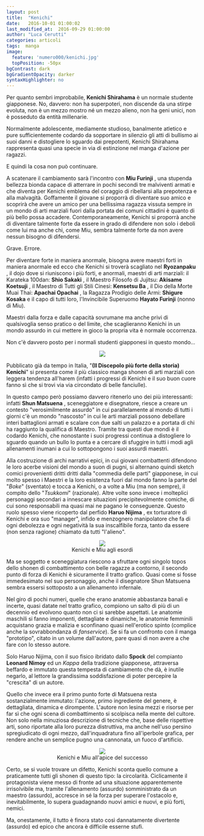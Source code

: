 ```yaml
---
layout: post
title:  "Kenichi"
date:   2016-10-01 01:00:02
last_modified_at:  2016-09-29 01:00:00
author: "Luca Cerutti"
categories: articoli
tags:  manga
image:
  feature: 'numero000/kenichi.jpg'
  topPosition: -50px
bgContrast: dark
bgGradientOpacity: darker
syntaxHighlighter: no
---
```

Per quanto sembri improbabile, **Kenichi Shirahama** è un normale studente giapponese. No, davvero: non ha superpoteri, non discende da una stirpe evoluta, non è un mezzo mostro né un mezzo alieno, non ha geni unici, non è posseduto da entità millenarie.

Normalmente adolescente, mediamente studioso, banalmente atletico e pure sufficientemente codardo da sopportare in silenzio gli atti di bullismo ai suoi danni e distogliere lo sguardo dai prepotenti, Kenichi Shirahama rappresenta quasi una specie in via di estinzione nel manga d'azione per ragazzi.

E quindi la cosa non può continuare.

A scatenare il cambiamento sarà l'incontro con **Miu Furinji** , una stupenda bellezza bionda capace di atterrare in pochi secondi tre malviventi armati e che diventa per Kenichi emblema del coraggio di ribellarsi alla prepotenza e alla malvagità. Goffamente il giovane si proporrà di diventare suo amico e scoprirà che avere un amico per una bellissima ragazza vissuta sempre in un mondo di arti marziali fuori dalla portata dei comuni cittadini è quanto di più bello possa accadere. Contemporaneamente, Kenichi si proporrà anche di diventare talmente forte da essere in grado di difendere non solo i deboli come lui ma anche chi, come Miu, sembra talmente forte da non avere nessun bisogno di difendersi.

Grave. Errore.

Per diventare forte in maniera anormale, bisogna avere maestri forti in maniera anormale ed ecco che Kenichi si troverà scagliato nel **Ryozanpaku** , il dojo dove si riuniscono i più forti, e anormali, maestri di arti marziali: il Karateka 100dan: **Shio Sakaki** , il Maestro Filosofo di Jujitsu: **Akisame Koetsuji** , il Maestro di Tutti gli Stili Cinesi: **Kensetsu Ba** , il Dio della Morte Muai Thai: **Apachai Opachai** , la Ragazza Prodigio delle Armi: **Shigure Kosaka** e il capo di tutti loro, l'Invincibile Superuomo **Hayato Furinji** (nonno di Miu).

Maestri dalla forza e dalle capacità sovrumane ma anche privi di qualsivoglia senso pratico o del limite, che scaglieranno Kenichi in un mondo assurdo in cui mettere in gioco la propria vita è normale occorrenza.

Non c'è davvero posto per i normali studenti giapponesi in questo mondo...

<p align="center"><img src="{{ site.baseurl_posts_img }}numero000/kenichi_cover.jpg" /></p>

Pubblicato già da tempo in Italia, "**(Il Discepolo più forte della storia) Kenichi**" si presenta come il più classico manga shonen di arti marziali con leggera tendenza all'harem (infatti i progressi di Kenichi e il suo buon cuore fanno sì che si trovi via via circondato di belle fanciulle).

In questo campo però possiamo davvero ritenerlo uno dei più interessanti: infatti **Shun Matsuena** , sceneggiatore e disegnatore, riesce a creare un contesto "verosimilmente assurdo" in cui parallelamente al mondo di tutti i giorni c'è un mondo "nascosto" in cui le arti marziali possono debellare interi battaglioni armati e scalare con due salti un palazzo e a portata di chi ha raggiunto la qualifica di Maestro. Tramite tra questi due mondi è il codardo Kenichi, che nonostante i suoi progressi continua a distogliere lo sguardo quando un bullo lo punta e a cercare di sfuggire in tutti i modi agli allenamenti inumani a cui lo sottopongono i suoi assurdi maestri.

Alla costruzione di archi narrativi epici, in cui giovani combattenti difendono le loro acerbe visioni del mondo a suon di pugni, si alternano quindi sketch comici provenienti dritti dritti dalla "commedia delle parti" giapponese, in cui molto spesso i Maestri e la loro esistenza fuori dal mondo fanno la parte del "_Boke_" (sventato) e tocca a Kenichi, o a volte a Miu (ma non sempre), il compito dello "_Tsukkomi_" (razionale). Altre volte sono invece i molteplici personaggi secondari a innescare situazioni precipitevolmente comiche, di cui sono responsabili ma quasi mai ne pagano le conseguenze. Questo ruolo spesso viene ricoperto dal perfido **Haruo Nijima** , ex torturatore di Kenichi e ora suo "manager", infido e menzognero manipolatore che fa di ogni debolezza e ogni negatività la sua inscalfibile forza, tanto da essere (non senza ragione) chiamato da tutti "l'alieno".

<p align="center"><img src="{{ site.baseurl_posts_img }}numero000/kenichi_01.jpg" /><br>
<span class="didascalia">Kenichi e Miu agli esordi</span></p>

Ma se soggetto e sceneggiatura riescono a sfruttare ogni singolo topos dello shonen di combattimento con belle ragazze a contorno, il secondo punto di forza di Kenichi è sicuramente il tratto grafico. Quasi come si fosse immedesimato nel suo personaggio, anche il disegnatore Shun Matsuena sembra essersi sottoposto a un allenamento infernale.

Nel giro di pochi numeri, quelle che erano anatomie abbastanza banali e incerte, quasi datate nel tratto grafico, compiono un salto di più di un decennio ed evolvono quanto non ci si sarebbe aspettati. Le anatomie maschili si fanno imponenti, dettagliate e dinamiche, le anatomie femminili acquistano grazia e malizia e sconfinano quasi nell'erotico spinto (complice anche la sovrabbondanza di _fanservice_). Se si fa un confronto con il manga "prototipo", citato in un volume dall'autore, pare quasi di non avere a che fare con lo stesso autore.

Solo Haruo Nijima, con il suo fisico ibridato dallo **Spock** del compianto **Leonard Nimoy** ed un _Kappa_ della tradizione giapponese, attraversa beffardo e immutato questa tempesta di cambiamento che dà, è inutile negarlo, al lettore la grandissima soddisfazione di poter percepire la "crescita" di un autore.

Quello che invece era il primo punto forte di Matsuena resta sostanzialmente immutato: l'azione, primo ingrediente del genere, è dettagliata, dinamica e dirompente. L'autore non lesina mezzi e risorse per far sì che ogni scena di combattimento si scolpisca nella mente del cultore. Non solo nella minuziosa descrizione di tecniche che, base delle rispettive arti, sono riportate alla loro purezza distruttiva, ma anche nell'uso persino spregiudicato di ogni mezzo, dall'inquadratura fino all'iperbole grafica, per rendere anche un semplice pugno una cannonata, un fuoco d'artificio.

<p align="center"><img src="{{ site.baseurl_posts_img }}numero000/kenichi_02.jpg" /><br>
<span class="didascalia">Kenichi e Miu all'apice del successo</span></p>

Certo, se si vuole trovare un difetto, Kenichi sconta quello comune a praticamente tutti gli shonen di questo tipo: la circolarità. Ciclicamente il protagonista viene messo di fronte ad una situazione apparentemente irrisolvibile ma, tramite l'allenamento (assurdo) somministrato da un maestro (assurdo), accresce in sé la forza per superare l'ostacolo e, inevitabilmente, lo supera guadagnando nuovi amici e nuovi, e più forti, nemici.

Ma, onestamente, il tutto è finora stato così dannatamente divertente (assurdo) ed epico che ancora è difficile esserne stufi.